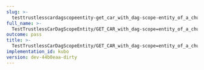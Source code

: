 ```yaml
---
slug: >-
  testtrustlesscardagscopeentity-get_car_with_dag-scope-entity_of_a_chunked_unixfs_file_(format-car)
full_name: >-
  TestTrustlessCarDagScopeEntity/GET_CAR_with_dag-scope=entity_of_a_chunked_UnixFS_file_(format=car)
outcome: pass
title: >-
  TestTrustlessCarDagScopeEntity/GET_CAR_with_dag-scope=entity_of_a_chunked_UnixFS_file_(format=car)
implementation_id: kubo
version: dev-44b0eaa-dirty
---
```


